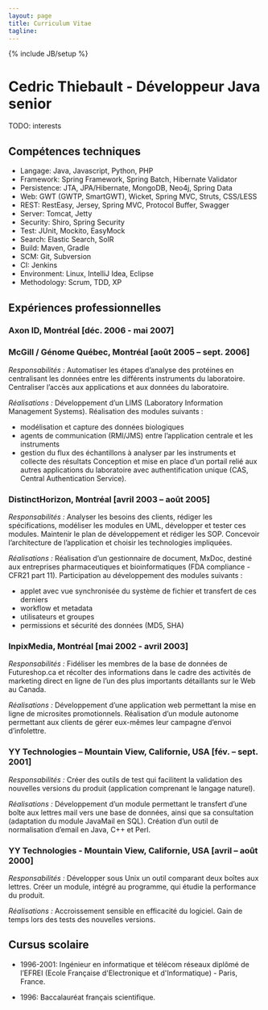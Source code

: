 ```yaml
---
layout: page
title: Curriculum Vitae
tagline:
---
```

{% include JB/setup %}

# Cedric Thiebault - Développeur Java senior

<p class="lead">
TODO: interests
</p>

## Compétences techniques

* Langage: Java, Javascript, Python, PHP
* Framework: Spring Framework, Spring Batch, Hibernate Validator
* Persistence: JTA, JPA/Hibernate, MongoDB, Neo4j, Spring Data
* Web: GWT (GWTP, SmartGWT), Wicket, Spring MVC, Struts, CSS/LESS
* REST: RestEasy, Jersey, Spring MVC, Protocol Buffer, Swagger
* Server: Tomcat, Jetty
* Security: Shiro, Spring Security
* Test: JUnit, Mockito, EasyMock
* Search: Elastic Search, SolR
* Build: Maven, Gradle
* SCM: Git, Subversion
* CI: Jenkins
* Environment: Linux, IntelliJ Idea, Eclipse
* Methodology: Scrum, TDD, XP

## Expériences professionnelles

### Axon ID, Montréal [déc. 2006 - mai 2007]


### McGill / Génome Québec, Montréal [août 2005 – sept. 2006]
*Responsabilités :* Automatiser les étapes d’analyse des protéines en centralisant les données entre les différents instruments du laboratoire. Centraliser l’accès aux applications et aux données du laboratoire.

*Réalisations :* Développement d’un LIMS (Laboratory Information Management Systems). Réalisation des modules suivants :
* modélisation et capture des données biologiques
* agents de communication (RMI/JMS) entre l’application centrale et les instruments
* gestion du flux des échantillons à analyser par les instruments et collecte des résultats
Conception et mise en place d’un portail relié aux autres applications du laboratoire avec authentification unique (CAS, Central Authentication Service).

### DistinctHorizon, Montréal [avril 2003 – août 2005]
*Responsabilités :* Analyser les besoins des clients, rédiger les spécifications, modéliser les modules en UML, développer et tester ces modules. Maintenir le plan de développement et rédiger les SOP. Concevoir l’architecture de l’application et choisir les technologies impliquées.

*Réalisations :* Réalisation d’un gestionnaire de document, MxDoc, destiné aux entreprises pharmaceutiques et bioinformatiques (FDA compliance - CFR21 part 11).
Participation au développement des modules suivants :
* applet avec vue synchronisée du système de fichier et transfert de ces derniers
* workflow et metadata
* utilisateurs et groupes
* permissions et sécurité des données (MD5, SHA)

### InpixMedia, Montréal [mai 2002 - avril 2003]
*Responsabilités :* Fidéliser les membres de la base de données de Futureshop.ca et récolter des informations dans le cadre des activités de marketing direct en ligne de l’un des plus importants détaillants sur le Web au Canada.

*Réalisations :* Développement d’une application web permettant la mise en ligne de microsites promotionnels. Réalisation d’un module autonome permettant aux clients de gérer eux-mêmes leur campagne d’envoi d’infolettre.

### YY Technologies – Mountain View, Californie, USA [fév. – sept. 2001]
*Responsabilités :* Créer des outils de test qui facilitent la validation des nouvelles versions du produit (application comprenant le langage naturel).

*Réalisations :* Développement d’un module permettant le transfert d’une boîte aux lettres mail vers une base de données, ainsi que sa consultation (adaptation du module JavaMail en SQL).
Création d’un outil de normalisation d’email en Java, C++ et Perl.

### YY Technologies - Mountain View, Californie, USA [avril – août 2000]
*Responsabilités :* Développer sous Unix un outil comparant deux boîtes aux lettres.
Créer un module, intégré au programme, qui étudie la performance du produit.

*Réalisations :* Accroissement sensible en efficacité du logiciel.
Gain de temps lors des tests des nouvelles versions.


## Cursus scolaire

* 1996-2001: Ingénieur en informatique et télécom réseaux diplômé de l’EFREI (Ecole Française d'Electronique et d'Informatique) - Paris, France.

* 1996: Baccalauréat français scientifique.
